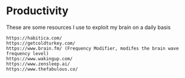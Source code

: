 # Productivity
These are some resources I use to exploit my brain on a daily basis

```
https://habitica.com/
https://getcoldturkey.com/
https://www.brain.fm/ (Frequency Modifier, modifes the brain wave frequency level)
https://www.wakingup.com/
https://www.zensleep.ai/
https://www.thefabulous.co/
```
